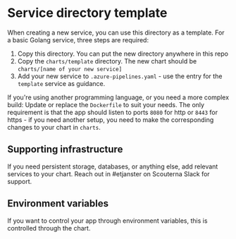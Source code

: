# Service directory template

When creating a new service, you can use this directory as a template. For a
basic Golang service, three steps are required:

1. Copy this directory. You can put the new directory anywhere in this repo
2. Copy the `charts/template` directory. The new chart should be `charts/[name
	 of your new service]`
3. Add your new service to `.azure-pipelines.yaml` - use the entry for the
	 `template` service as guidance.
	 
If you're using another programming language, or you need a more complex build:
Update or replace the `Dockerfile` to suit your needs. The only requirement is
that the app should listen to ports `8080` for http or `8443` for https - if
you need another setup, you need to make the corresponding changes to your chart
in `charts`.

## Supporting infrastructure 

If you need persistent storage, databases, or anything else, add relevant
services to your chart. Reach out in #etjanster on Scouterna Slack for support.

## Environment variables

If you want to control your app through environment variables, this is
controlled through the chart.
